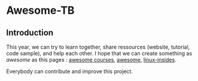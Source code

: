# Awesome-TB

Introduction
------------

This year, we can try to learn together, share ressources (website, tutorial, 
code sample), and help each other. I hope that we can create something as *awesome*
as this pages : [awesome courses](https://github.com/prakhar1989/awesome-courses), 
[awesome](https://github.com/sindresorhus/awesome), [linux-insides](https://github.com/0xAX/linux-insides).  

Everybody can contribute and improve this project. 
